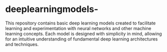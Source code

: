 # deeplearningmodels-
This repository contains basic deep learning models created to facilitate learning and experimentation with neural networks and other machine learning concepts. Each model is designed with simplicity in mind, allowing for an intuitive understanding of fundamental deep learning architectures and techniques.
